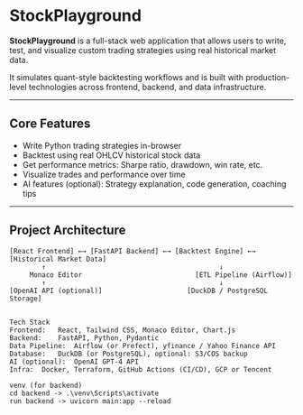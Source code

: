 #  StockPlayground

**StockPlayground** is a full-stack web application that allows users to write, test, and visualize custom trading strategies using real historical market data.

It simulates quant-style backtesting workflows and is built with production-level technologies across frontend, backend, and data infrastructure.

---

##  Core Features

- Write Python trading strategies in-browser
- Backtest using real OHLCV historical stock data
- Get performance metrics: Sharpe ratio, drawdown, win rate, etc.
- Visualize trades and performance over time
- AI features (optional): Strategy explanation, code generation, coaching tips

---

##  Project Architecture

```text
[React Frontend] ←→ [FastAPI Backend] ←→ [Backtest Engine] ←→ [Historical Market Data]
        ↑                                           ↓
     Monaco Editor                            [ETL Pipeline (Airflow)]
        ↑                                           ↓
[OpenAI API (optional)]                     [DuckDB / PostgreSQL Storage]


Tech Stack
Frontend:	React, Tailwind CSS, Monaco Editor, Chart.js
Backend:	FastAPI, Python, Pydantic
Data Pipeline:	Airflow (or Prefect), yfinance / Yahoo Finance API
Database:	DuckDB (or PostgreSQL), optional: S3/COS backup
AI (optional):	OpenAI GPT-4 API
Infra:	Docker, Terraform, GitHub Actions (CI/CD), GCP or Tencent

venv (for backend)
cd backend -> .\venv\Scripts\activate
run backend -> uvicorn main:app --reload